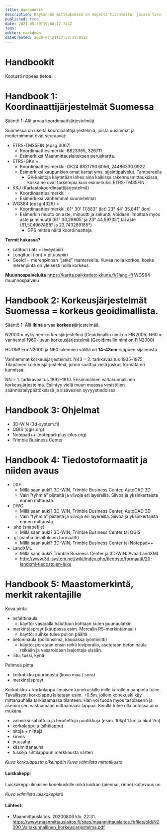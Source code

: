 ```yaml
---
title: Handbookit
description: Käytännön mittauksessa on nopeita tilanteita, joissa tarvitaan nopeaa tiedonhakua. Handbookit ovat kategorisoitu kohteen mukaan. Lue online tai tulosta mukaan maastoon!
published: true
date: 2021-05-30T19:08:17.744Z
tags: 
editor: markdown
dateCreated: 2020-07-21T17:53:17.911Z
---
```


# Handbookit

Kootusti nopeaa tietoa.

# Handbook 1: Koordinaattijärjestelmät Suomessa

Sääntö 1: Älä arvaa koordinaattijärjestelmää.

Suomessa on useita koordinaattijärjestelmiä, joista uusimmat ja modernimmat ovat seuraavat:

- ETRS-TM35FIN (epsg:3067)
	- Koordinaattiesimerkki: 6823365, 326711
	- Esimerkiksi Maanmittauslaitoksen peruskartta.
- ETRS-GKn =
	- Koordinaattiesimerkki: GK24 6821790.6056, 24486330.0922
  - Esimerkiksi kaupunkien omat kartat yms. sijaintipalvelut. Tampereella
	- GK-kaistoja käytetään lähes aina kaikissa rakennusmittauksissa, koska ne ovat tarkempia 
	kuin esimerkiksi ETRS-TM35FIN.
- KKJ (Kartastokoordinaattijärjestelmä)
	- Koordinaattiesimerkki: 
  - Esimerkiksi vanhemmat suunnitelmat
- WGS84 (epsg:4326) = 
	- Koordinaattiesimerkki: 61° 30' 17,883" (lat) 23° 44' 35,841" (lon)
  - Esimerkin muoto on aste, minuutti ja sekunti. Voidaan ilmoittaa myös aste ja minuutti (61° 30,29805' ja 23° 44,59735') tai aste (61,504967488° ja 23,743289185°)
	- GPS mittaa näitä koordinaatteja.

**Termit hukassa?**
- Latitudi (lat) = leveyspiiri
- Longitudi (lon) = pituuspiiri
- Geoidi = merenpinnan "jatke" mantereella. Kuvaa nolla korkoa, koska merenpinta on yleisesti nolla korkeus.

**Muunnospalveluita**
https://kartta.paikkatietoikkuna.fi/?lang=fi
WGS84 muunnospalvelu

# Handbook 2: Korkeusjärjestelmät Suomessa = korkeus geoidimallista.

Sääntö 1: Älä **ikinä** arvaa **korkeus**järjestelmää.

N2000 = nykyinen korkeusjärjestelmä (Geoidimallin nimi on FIN2005)
N60 = vanhempi 1960-luvun korkeusjärjestelmä (Geoidimallin nimi on FIN2000)

HUOM! Ero N2000 ja N60 lukemien välillä on **14-43cm** riippuen sijainnista.

Vanhemmat korkeusjärjestelmät:
N43 = 2. tarkkavaaitus 1935–1975. Tilapäinen korkeusjärjestelmä, johon saattaa vielä joskus
törmätä eri kunnissa.

NN = 1. tarkkavaaitus 1892–1910. Ensimmäinen valtakunnallinen korkeusjärjestelmä. Esiintyy vielä muun muassa vesistöjen säännöstelypäätöksissä ja sisävesien syvyystiedoissa.

# Handbook 3: Ohjelmat

- 3D-WIN (3d-system.fi)
- QGIS (qgis.org)
- Notepad++ (notepad-plus-plus.org)
- Trimble Business Center

# Handbook 4: Tiedostoformaatit ja niiden avaus

- DXF
	- Millä saan auki? 3D-WIN, Trimble Business Center, AutoCAD 3D
  - Vain "tyhmiä" pisteitä ja viivoja eri layereilla. Siivoa ja yksinkertaista ennen mittausta.
- DWG
  - Millä saan auki? 3D-WIN, Trimble Business Center, AutoCAD 3D
  - Vain "tyhmiä" pisteitä ja viivoja eri layereilla. Siivoa ja yksinkertaista ennen mittausta.
- .shp (shapefile)
  - Millä saan auki? 3D-WIN, Trimble Business Center tai QGIS
- .gt (vanha tielaitoksen formaatti)
  - Millä saan auki? 3D-WIN, Trimble Business Center tai Notepad++
- LandXML
	- Millä saan auki? Trimble Business Center ja 3D-WIN: Avaa LandXML
  - http://www.3d-system.net/wiki/index.php/tiedosto/formaatit/20-landxml-tiedostojen-luku


# Handbook 5: Maastomerkintä, merkit rakentajille

Kova pinta
- asfalttinaula
	- käyttö: vasaralla haluttuun kohtaan kuten puunaulatkin
- merkintäsprayt (kaupassa esim. Mercalin RS-merkintämaali)
	- käyttö: suihke tulee pullon päältä
- betoninaula (pöllönsilmä, kaupassa lyöntiniitti)
	- käyttö: porataan ensin reikä kiviporalla, asetetaan betoninaula     		reikään ja vasaroidaan laajentaja sisään.
- liitu, tussi, kynä

Pehmeä pinta
- korkotikku puurimasta (kova maa / sora)
- merkintäsprayt

Korkotikku + korkolappu ilmaisee konekuskille mille korolle maanpinta tulee. Tavallisesti korkolappu laitetaan esim. +0.5m, jolloin konekuski käy mittanauhalla tarkistamassa tilanteen. Hän voi tuoda myös tasolaserin ja asemoi sen vastaamaan mittaamaasi lappua. Sinulla tulee olla autossa aina mukana 
- valmiiksi sahattuja ja teroitettuja puutikkuja (esim. 10kpl 1.5m ja 5kpl 2m)
- korkolappuja (sihtilappu)
- nitoja + niittejä
- kirves
- puusaha
- käsimittanauha
- tusseja sihtilappuun merkkausta varten

*Kuva korkolapusta oikeinpäin*
*Kuva valmiista mittatikusta*

#### Luiskakeppi
Luiskakeppi ilmaisee konekuskille mikä luiskan (piennar, rinne) kaltevuus on.

*Kuva valmiista luiskakepistä*









#### Lähteet:
- Maanmittauslaitos. 20200806 klo. 22:31. https://www.maanmittauslaitos.fi/sites/maanmittauslaitos.fi/files/old/N2000_Valtakunnallinen_korkeusjarjestelma.pdf